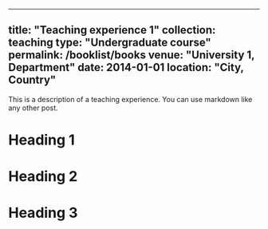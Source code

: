 

---
title: "Teaching experience 1"
collection: teaching
type: "Undergraduate course"
permalink: /booklist/books
venue: "University 1, Department"
date: 2014-01-01
location: "City, Country"
---

This is a description of a teaching experience. You can use markdown like any other post.

Heading 1
======

Heading 2
======

Heading 3
======
